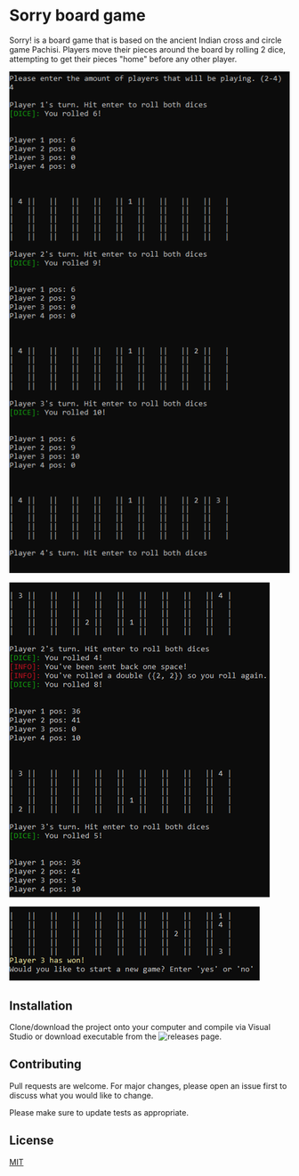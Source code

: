 # Sorry board game

Sorry! is a board game that is based on the ancient Indian cross and circle game Pachisi. Players move their pieces around the board by rolling 2 dice, attempting to get their pieces "home" before any other player.

![ScreenShot](https://github.com/LGuerrero13/Sorry-Game/blob/master/images/Capture.PNG)

![ScreenShot](https://github.com/LGuerrero13/Sorry-Game/blob/master/images/Capture2.PNG)

![ScreenShot](https://github.com/LGuerrero13/Sorry-Game/blob/master/images/Capture3.PNG)

## Installation

Clone/download the project onto your computer and compile via Visual Studio or download executable from the ![releases](https://github.com/LGuerrero13/Sorry-Game/releases) page.


## Contributing
Pull requests are welcome. For major changes, please open an issue first to discuss what you would like to change.

Please make sure to update tests as appropriate.

## License
[MIT](https://choosealicense.com/licenses/mit/)
